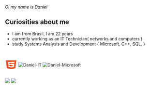 _Oi my name is Daniel_
 ## Curiosities about me
- I am from Brasil, I am 22 years 
- currently working as an IT Technician( networks and computers )
- study Systems Analysis and Development { Microsoft, C++, SQL, }

## 
<div style="display: inline_block"><br>
  <img align="center" alt="Daniel-HTML" height="30" width="40" src="https://raw.githubusercontent.com/devicons/devicon/master/icons/html5/html5-original.svg">
  <img align="center" alt="Daniel-IT" height="30" width="40" src="https://encrypted-tbn0.gstatic.com/images?q=tbn:ANd9GcS9a128sxkzL6tVECDVTAOGBwNu5DlmvKX20Rl7QV8ZF4-0SDJf-U0wXoYt9m0WMuWoHCM&usqp=CAU">
   <img align="center" alt="Daniel-Microsoft" height="30" width="40" src="https://upload.wikimedia.org/wikipedia/commons/thumb/2/25/Microsoft_icon.svg/2048px-Microsoft_icon.svg.png">
</div>

##

<div> 
  <a href = "danielcampanafsantos@gmail.com"><img src="https://img.shields.io/badge/-Gmail-%23333?style=for-the-badge&logo=gmail&logoColor=white" target="_blank"></a>
  <a href="https://www.linkedin.com/in/daniel-campana-811825227/" target="_blank"><img src="https://img.shields.io/badge/-LinkedIn-%230077B5?style=for-the-badge&logo=linkedin&logoColor=white" target="_blank"></a> 


 

<div> 

